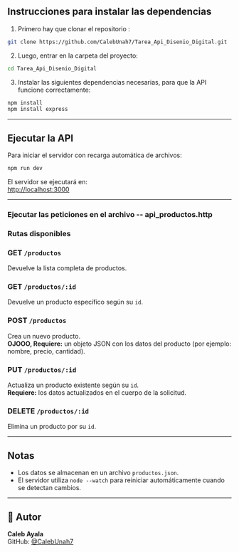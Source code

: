 ## Instrucciones para instalar las dependencias

1. Primero hay que clonar el repositorio :

```bash
git clone https://github.com/CalebUnah7/Tarea_Api_Disenio_Digital.git
```       

2. Luego, entrar en la carpeta del proyecto:

```bash
cd Tarea_Api_Disenio_Digital
```

3. Instalar las siguientes dependencias necesarias, para que la 
API funcione correctamente:

```bash
npm install
npm install express
```
---

## Ejecutar la API

Para iniciar el servidor con recarga automática de archivos:

```bash
npm run dev
```

El servidor se ejecutará en:  
[http://localhost:3000](http://localhost:3000)

---

### Ejecutar las peticiones en el archivo -- api_productos.http

### Rutas disponibles
###  GET `/productos`
Devuelve la lista completa de productos.

###  GET `/productos/:id`
Devuelve un producto específico según su `id`.

###  POST `/productos`
Crea un nuevo producto.  
**OJOOO, Requiere:** un objeto JSON con los datos del producto (por ejemplo: nombre, precio, cantidad).

###  PUT `/productos/:id`
Actualiza un producto existente según su `id`.  
**Requiere:** los datos actualizados en el cuerpo de la solicitud.

###  DELETE `/productos/:id`
Elimina un producto por su `id`.

---

## Notas

- Los datos se almacenan en un archivo `productos.json`.
- El servidor utiliza `node --watch` para reiniciar automáticamente cuando se detectan cambios.

---

## 👤 Autor

**Caleb Ayala**  
GitHub: [@CalebUnah7](https://github.com/CalebUnah7)

